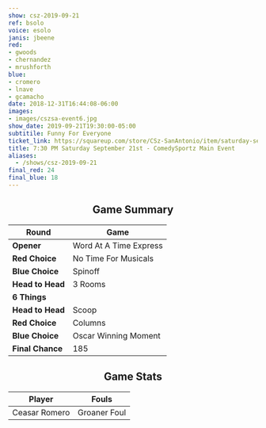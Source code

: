 ```yaml
---
show: csz-2019-09-21
ref: bsolo
voice: esolo
janis: jbeene
red:
- gwoods
- chernandez
- mrushforth
blue:
- cromero
- lnave
- gcamacho
date: 2018-12-31T16:44:08-06:00
images:
- images/cszsa-event6.jpg
show_date: 2019-09-21T19:30:00-05:00
subtitile: Funny For Everyone
ticket_link: https://squareup.com/store/CSz-SanAntonio/item/saturday-sept-st-pm-comedysportz-main-event
title: 7:30 PM Saturday September 21st - ComedySportz Main Event
aliases:
  - /shows/csz-2019-09-21
final_red: 24
final_blue: 18
---
```


<center>

## Game Summary

| **Round** | **Game** |
|--------------|------|
| **Opener**       |Word At A Time Express|
| **Red Choice**   |No Time For Musicals|
| **Blue Choice**  |Spinoff|
| **Head to Head** |3 Rooms|
| **6 Things**     |      |
| **Head to Head** |Scoop|
| **Red Choice**   |Columns|
| **Blue Choice**  |Oscar Winning Moment|
| **Final Chance** |185|

## Game Stats

| **Player** | **Fouls** |
|--------|-------|
|Ceasar Romero|Groaner Foul|


</center>
